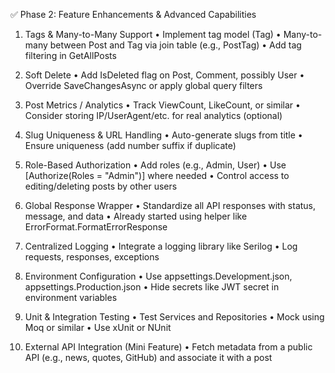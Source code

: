 ✅ Phase 2: Feature Enhancements & Advanced Capabilities

1. Tags & Many-to-Many Support
   • Implement tag model (Tag)
   • Many-to-many between Post and Tag via join table (e.g., PostTag)
   • Add tag filtering in GetAllPosts

2. Soft Delete
   • Add IsDeleted flag on Post, Comment, possibly User
   • Override SaveChangesAsync or apply global query filters

3. Post Metrics / Analytics
   • Track ViewCount, LikeCount, or similar
   • Consider storing IP/UserAgent/etc. for real analytics (optional)

4. Slug Uniqueness & URL Handling
   • Auto-generate slugs from title
   • Ensure uniqueness (add number suffix if duplicate)

5. Role-Based Authorization
   • Add roles (e.g., Admin, User)
   • Use [Authorize(Roles = "Admin")] where needed
   • Control access to editing/deleting posts by other users

6. Global Response Wrapper
   • Standardize all API responses with status, message, and data
   • Already started using helper like ErrorFormat.FormatErrorResponse

7. Centralized Logging
   • Integrate a logging library like Serilog
   • Log requests, responses, exceptions

8. Environment Configuration
   • Use appsettings.Development.json, appsettings.Production.json
   • Hide secrets like JWT secret in environment variables

9. Unit & Integration Testing
   • Test Services and Repositories
   • Mock using Moq or similar
   • Use xUnit or NUnit

10. External API Integration (Mini Feature)
    • Fetch metadata from a public API (e.g., news, quotes, GitHub) and associate it with a post
